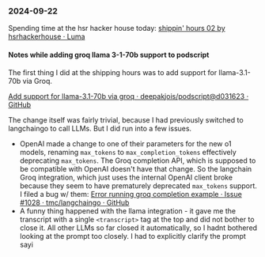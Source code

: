 ### 2024-09-22
Spending time at the hsr hacker house today: [shippin' hours 02 by hsrhackerhouse · Luma](https://lu.ma/ylczj5fj?tk=AG5asc)

#### Notes while adding groq llama 3-1-70b support to podscript
The first thing I did at the shipping hours was to add support for llama-3.1-70b via Groq.

[Add support for llama-3.1-70b via groq · deepakjois/podscript@d031623 · GitHub](https://github.com/deepakjois/podscript/commit/d031623779d81bdebe197a699005a48a09c4d4c3)

The change itself was fairly trivial, because I had previously switched to langchaingo to call LLMs. But I did run into a few issues.

* OpenAI made a change to one of their parameters for the new o1 models, renaming `max_tokens` to `max_completion_tokens` effectively deprecating `max_tokens`. The Groq completion API, which is supposed to be compatible with OpenAI doesn't have that change. So the langchain Groq integration, which just uses the internal OpenAI client broke because they seem to have prematurely deprecated `max_tokens` support. I filed a bug w/ them: [Error running groq completion example · Issue #1028 · tmc/langchaingo · GitHub](https://github.com/tmc/langchaingo/issues/1028)
* A funny thing happened with the llama integration - it gave me the transcript with a single `<transcript>` tag at the top and did not bother to close it. All other LLMs so far closed it automatically, so I hadnt bothered looking at the prompt too closely. I had to explicitly clarify the prompt sayi

